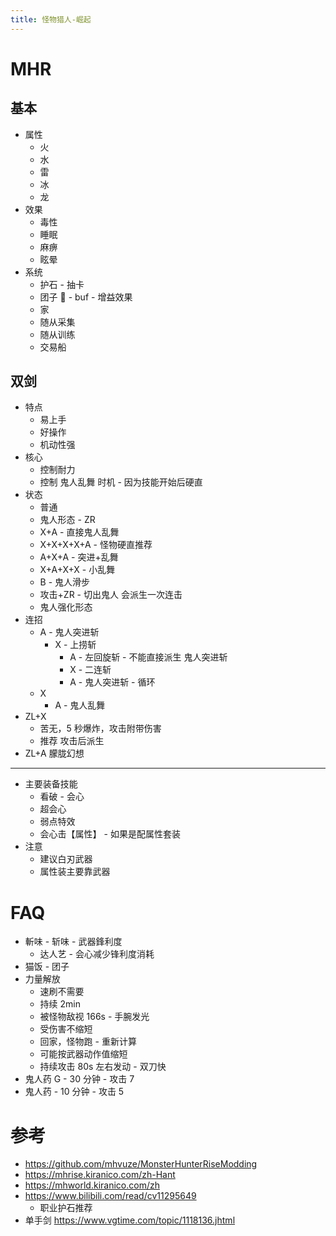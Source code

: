 ```yaml
---
title: 怪物猎人-崛起
---
```


# MHR

## 基本

- 属性
  - 火
  - 水
  - 雷
  - 冰
  - 龙
- 效果
  - 毒性
  - 睡眠
  - 麻痹
  - 眩晕
- 系统
  - 护石 - 抽卡
  - 团子 🍡 - buf - 增益效果
  - 家
  - 随从采集
  - 随从训练
  - 交易船

## 双剑

- 特点
  - 易上手
  - 好操作
  - 机动性强
- 核心
  - 控制耐力
  - 控制 鬼人乱舞 时机 - 因为技能开始后硬直
- 状态
  - 普通
  - 鬼人形态 - ZR
  - X+A - 直接鬼人乱舞
  - X+X+X+X+A - 怪物硬直推荐
  - A+X+A - 突进+乱舞
  - X+A+X+X - 小乱舞
  - B - 鬼人滑步
  - 攻击+ZR - 切出鬼人 会派生一次连击
  - 鬼人强化形态
- 连招
  - A - 鬼人突进斩
    - X - 上捞斩
      - A - 左回旋斩 - 不能直接派生 鬼人突进斩
      - X - 二连斩
      - A - 鬼人突进斩 - 循环
  - X
    - A - 鬼人乱舞
- ZL+X
  - 苦无，5 秒爆炸，攻击附带伤害
  - 推荐 攻击后派生
- ZL+A 朦胧幻想

---

- 主要装备技能
  - 看破 - 会心
  - 超会心
  - 弱点特效
  - 会心击【属性】 - 如果是配属性套装
- 注意
  - 建议白刃武器
  - 属性装主要靠武器

# FAQ

- 斬味 - 斩味 - 武器鋒利度
  - 达人艺 - 会心减少锋利度消耗
- 猫饭 - 团子
- 力量解放
  - 速刷不需要
  - 持续 2min
  - 被怪物敌视 166s - 手腕发光
  - 受伤害不缩短
  - 回家，怪物跑 - 重新计算
  - 可能按武器动作值缩短
  - 持续攻击 80s 左右发动 - 双刀快
- 鬼人药 G - 30 分钟 - 攻击 7
- 鬼人药 - 10 分钟 - 攻击 5

# 参考

- https://github.com/mhvuze/MonsterHunterRiseModding
- https://mhrise.kiranico.com/zh-Hant
- https://mhworld.kiranico.com/zh
- https://www.bilibili.com/read/cv11295649
  - 职业护石推荐
- 单手剑 https://www.vgtime.com/topic/1118136.jhtml
